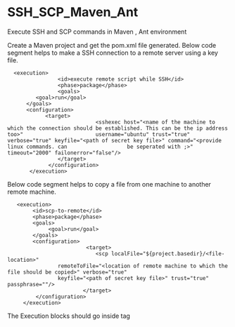 # SSH_SCP_Maven_Ant
Execute SSH and SCP commands in Maven , Ant environment

Create a Maven project and get the pom.xml file generated.
Below code segment helps to make a SSH connection to a remote server using a key file.


      <execution>
					<id>execute remote script while SSH</id>
					<phase>package</phase>
					<goals>
             <goal>run</goal>
          </goals>
          <configuration>
         	    <target>
							    <sshexec host="<name of the machine to which the connection should be established. This can be the ip address too>"                       username="ubuntu" trust="true" verbose="true" keyfile="<path of secret key file>" command="<provide linux commands. can                   be seperated with ;>" timeout="2000" failonerror="false"/>
			        </target>
			     </configuration>
		   </execution>
       
 Below code segment helps to copy a file from one machine to another remote machine.
 
       <execution>
            <id>scp-to-remote</id>
            <phase>package</phase>
            <goals>
                 <goal>run</goal>
            </goals>
            <configuration>
						     <target>
						        <scp localFile="${project.basedir}/<file-location>" 
                    remoteToFile="<location of remote machine to which the file should be copied>" verbose="true" 
                    keyfile="<path of secret key file>" trust="true" passphrase=""/>   	
						    </target>
             </configuration>
         </execution>
         
  The Execution blocks should go inside <Executions> tag
